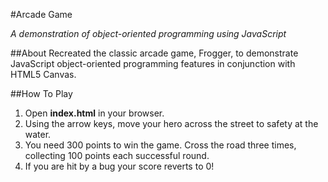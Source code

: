 #Arcade Game

_A demonstration of object-oriented programming using JavaScript_

##About
Recreated the classic arcade game, Frogger, to demonstrate JavaScript object-oriented programming features in conjunction with HTML5 Canvas.


##How To Play
1. Open **index.html** in your browser.
2. Using the arrow keys, move your hero across the street to safety at the water.
3. You need 300 points to win the game. Cross the road three times, collecting 100 points each successful round.
4. If you are hit by a bug your score reverts to 0!
